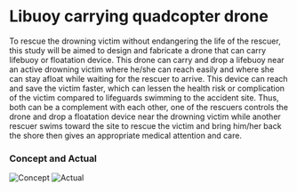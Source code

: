 # Libuoy carrying quadcopter drone
To rescue the drowning victim without endangering the life of the rescuer, this study will be aimed to design and fabricate a drone that can carry lifebuoy or floatation device. 
This drone can carry and drop a lifebuoy near an active drowning victim where he/she can reach easily and where she can stay afloat while waiting for the rescuer to arrive. 
This device can reach and save the victim faster, which can lessen the health risk or complication of the victim compared to lifeguards swimming to the accident site. 
Thus, both can be a complement with each other, one of the rescuers controls the drone and drop a floatation device near the drowning victim while another rescuer swims toward the site to rescue the victim and bring him/her back the shore then gives an appropriate medical attention and care. 
### Concept and Actual
![Concept](https://user-images.githubusercontent.com/67902015/156885231-929a775c-9a58-4629-a339-a8be919afc09.JPG)
![Actual](https://user-images.githubusercontent.com/67902015/156885237-5c4d711e-ef24-432d-a7a7-56f523cc308b.jpg)
